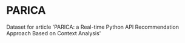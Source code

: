 # PARICA
Dataset for article 'PARICA: a Real-time Python API Recommendation Approach Based on Context Analysis'
